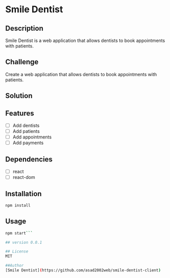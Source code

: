 <!-- Smile Dentist markdown -->

# Smile Dentist

## Description
Smile Dentist is a web application that allows dentists to book appointments with patients.

## Challenge
Create a web application that allows dentists to book appointments with patients.

## Solution

## Features
- [ ] Add dentists
- [ ] Add patients
- [ ] Add appointments
- [ ] Add payments

## Dependencies
- [ ] react
- [ ] react-dom

## Installation
```bash
npm install
```
## Usage
```bash
npm start```

## version 0.0.1

## License
MIT

##Author
[Smile Dentist](https://github.com/asad2002web/smile-dentist-client)
